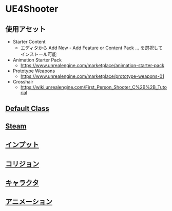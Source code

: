 # UE4Shooter

## 使用アセット

* Starter Content
  * エディタから Add New - Add Feature or Content Pack ... を選択してインストール可能
* Animation Starter Pack
    * https://www.unrealengine.com/marketplace/animation-starter-pack
* Prototype Weapons
    * https://www.unrealengine.com/marketplace/prototype-weapons-01
* Crosshair
    * https://wiki.unrealengine.com/First_Person_Shooter_C%2B%2B_Tutorial

## [Default Class](https://github.com/horinoh/UE4Shooter/tree/master/Document/DefaultClass)
## [Steam](https://github.com/horinoh/UE4Shooter/tree/master/Document/Steam)
## [インプット](https://github.com/horinoh/UE4Shooter/tree/master/Document/Input)
## [コリジョン](https://github.com/horinoh/UE4Shooter/tree/master/Document/Collision)
## [キャラクタ](https://github.com/horinoh/UE4Shooter/tree/master/Document/Character)
## [アニメーション](https://github.com/horinoh/UE4Shooter/tree/master/Document/Animation)

<!--
TODO

DamageEvent - FFB
オンラインサブシステム対応
軌跡エフェクト対応
AnimInstance 条件遷移調査
  立ち - しゃがみ
  立ち - ほふく(Prone対応する場合)

エイム(Ironsight)対応する?
非専用サーバ対応する？
Prone 対応する？
Knife(Melee)対応する？
-->

<!--
WIKI 覚書

[リンク](https://github.com/horinoh/UE4Shooter/Document/XXX.md)
![画像](Document/XXX.png)

__強調__
___強い強調___

~~打ち消し~~

コード 
`void main()`
~~~
void main()
~~~

テーブル
| XXX | YYY | ZZZ |
|:-:|:-:|:-:|
| aaa | bbb | ccc |
| ddd | eee | fff |
-->
